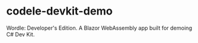 # codele-devkit-demo
Wordle: Developer's Edition.  A Blazor WebAssembly app built for demoing C# Dev Kit.
